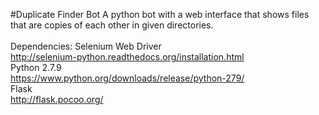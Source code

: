 #Duplicate Finder Bot
A python bot with a web interface that shows files that are copies of each other in given directories.
<br>
<br>
Dependencies:
Selenium Web Driver
<br>
http://selenium-python.readthedocs.org/installation.html
<br>
Python 2.7.9
<br>
https://www.python.org/downloads/release/python-279/
<br>
Flask
<br>
http://flask.pocoo.org/
